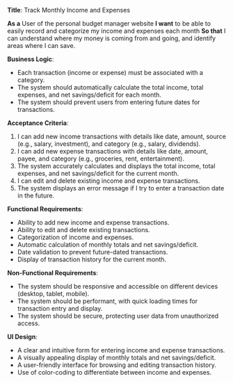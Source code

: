 **Title**: Track Monthly Income and Expenses

**As a** User of the personal budget manager website
**I want** to be able to easily record and categorize my income and expenses each month
**So that** I can understand where my money is coming from and going, and identify areas where I can save.

**Business Logic**:
- Each transaction (income or expense) must be associated with a category.
- The system should automatically calculate the total income, total expenses, and net savings/deficit for each month.
- The system should prevent users from entering future dates for transactions.

**Acceptance Criteria**:
1. I can add new income transactions with details like date, amount, source (e.g., salary, investment), and category (e.g., salary, dividends).
2. I can add new expense transactions with details like date, amount, payee, and category (e.g., groceries, rent, entertainment).
3. The system accurately calculates and displays the total income, total expenses, and net savings/deficit for the current month.
4. I can edit and delete existing income and expense transactions.
5. The system displays an error message if I try to enter a transaction date in the future.

**Functional Requirements**:
- Ability to add new income and expense transactions.
- Ability to edit and delete existing transactions.
- Categorization of income and expenses.
- Automatic calculation of monthly totals and net savings/deficit.
- Date validation to prevent future-dated transactions.
- Display of transaction history for the current month.

**Non-Functional Requirements**:
- The system should be responsive and accessible on different devices (desktop, tablet, mobile).
- The system should be performant, with quick loading times for transaction entry and display.
- The system should be secure, protecting user data from unauthorized access.

**UI Design**:
- A clear and intuitive form for entering income and expense transactions.
- A visually appealing display of monthly totals and net savings/deficit.
- A user-friendly interface for browsing and editing transaction history.
- Use of color-coding to differentiate between income and expenses.
